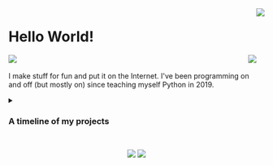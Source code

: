 <picture>
<img align="right" height=160 src="https://streak-stats.demolab.com?user=toasterofbread&theme=catppuccin-mocha&hide_border=true&date_format=%5BY%20%5DM%20j&card_width=150&type=png&background=290F0F00&hide_total_contributions=true&hide_longest_streak=true">
</picture>

# Hello World!

<picture>
  <img src="https://skillicons.dev/icons?i=godot,kotlin,androidstudio,py,cpp">
</picture>

<picture>
  <img align="right" src="https://skillicons.dev/icons?i=linux,nix,vscode">
</picture>

<br>

I make stuff for fun and put it on the Internet. I've been programming on and off (but mostly on) since teaching myself Python in 2019.

<details>
  <summary><h3>A timeline of my projects</h3></summary>

### 2024

---

<div>
  <picture>
    <img align="right" height=300 src="images/SinkSabre-1.png">
  </picture>

  ### [SinkSabre](https://github.com/toasterofbread/sinksabre)
  The solution I was using to transfer Beat Saber maps onto my Quest (SinkSaber) was suddenly removed one day, so naturally I had to implement a solution myself.

  I used Compose Multiplatform again, and it was really satisfying to reuse [code I'd originally written for SpMp](https://github.com/toasterofbread/composekit) and see how quickly I could put the UI together.

  This is probably the first legitimately useful project (not including small scripts) that I've put together and fully completed, and I did it in just 5 days.
</div>

<br>
<br>
<br>

### [mediasession-kt](https://github.com/toasterofbread/mediasession-kt)

While looking for a way to add OS media session integration to SpMp, I did find a working Java library, but I wanted a solution that would also work with [spmp-server](https://github.com/toasterofbread/spmp-server) (which uses Kotlin/Native), so I implemented the DBus MPRIS protocol myself.

### [ytm-kt](https://github.com/toasterofbread/ytm-kt)

A developer in the SpMp Discord who was creating their own music app mentioned they were looking at SpMp's code for interfacing with YouTube's API but didn't like that it was mixed with UI code in some places.

I'd been planning on making the API code into its own library anyway, so I offered to get the project started. It took me about a week to separate and clean the code, and add some (very) basic documentation and a sample file.

### 2022
---

<div>
  <picture>
    <img align="right" height=300 src="images/SpMp-2.png">
  </picture>
  <picture>
    <img align="right" height=300 src="images/SpMp-1.png">
  </picture>

  ### [SpMp](https://github.com/toasterofbread/spmp) (ongoing)
  A YouTube Music client for both Android and Linux I've been making since August 2022 using Compose Multiplatform.
  I've implemented useful queue manipulation features, as well as language and metadata customisation options.
  
  Seeing poor song title translations on a daily basis in the official app and not being able to change them was a great motivator.
</div>

<br>
<br>
<br>
<br>
<br>
<br>
<br>
<br>

<div>
  <picture>
    <img align="right" height=200 src="images/RE.gif">
  </picture>

  ### [RE](https://github.com/toasterofbread/RE)
  ```
  A basic 2D and 3D game engine I made as my first C++ project, including a basic voxel implementation.
  As far as the engine API goes, it's basically a remake of Godot.
  I ported this project to the PS Vita at one point, but I can't remember how to get through the dependency hell to rebuild it now.
  ```
</div>

<br>
<br>

<div>
  <picture>
    <img align="right" height=200 src="images/Kakutroid-1.png">
  </picture>

  ### [Kakutroid](https://github.com/toasterofbread/Kakutroid)
  ```
  A Metroidvania with simple geometric graphics and Celeste-inspired movement.
  Another project I planned to finish and release but was never able to, although this got much closer than Dino.
  I will probably revisit this idea/project at some point.
  ```
</div>

<br>
<br>
<br>

### 2021
---

<div>
  <picture>
    <img align="right" height=200 src="images/GO2021-1.png">
  </picture>

  ### [Game Off 2021 entry](https://github.com/toasterofbread/Game-Off-2021)
  ```
  A project I started as an entry to the 2021 Github Game Off, involving an in-game scripting language.
  Implementing a language in GDScript was a lot harder than I had expected, but I was able to get basic logic, functions, and variables working.
  It became clear pretty quickly that I wouldn't finish it in time for submission, but it was still worth it for the experience.
  ```
</div>

<br>
<br>

<div>
  <picture>
    <img align="right" height=200 src="images/DINO.gif">
  </picture>

  ### [Untitled Dino Game](https://github.com/toasterofbread/Untitled-Dino-Game)
  ```
  A simple p2p infinite runner game I made in Godot in about a week.
  This was the first project I started with the intent to actually complete and release it.
  My motivation for the runner idea didn't last for very long though.
  ```
</div>

<br>
<br>

<div>
  <picture>
    <img align="right" height=200 src="images/MPF.gif">
  </picture>

  ### [Metroid in Godot (again)](https://github.com/toasterofbread/godot-metroid-engine)
  ```
  My third (and so far most recent) crack at a 2D Metroid game in Godot.
  This time I actually completed all of Samus's mechanics (including grapple and spider).
  Then I moved on to fun things like menu UI, levels, and enemies.

  The second attempt died after a single week because I spent hours thinking about the story instead of planning the software.
  ```
</div>

<br>

### 2020
---

<div>
  <picture>
    <img align="right" height=200 src="images/OME.gif">
  </picture>
  
  ### [Super Metroid in Godot](https://github.com/toasterofbread/original-metroid-engine)
  ```
  A remake of Super Metroid's Samus using the original assets.
  The first project I created with the Godot Engine over the course of about two weeks in summer 2020.
  All the basic movement mechanics from Super are implemented, except the grapple beam.
  Metroid projects are a running theme for me, apparently.
  ```
</div>  

<br>
<br>

<div>
  <picture>
    <img align="right" height=100 src="images/MultiBot.png">
  </picture>
  
  ### [MultiBot](https://github.com/toasterofbread/Multi-Bot-Rewrite)
  ```
  A multi-purpose Discord bot I built after practicing with smaller bot projects in 2019.
  Has a variety of features including timetables, weather, and music playback.
  ```
</div>

### 2019
---

##### - Various Python Discord bots
##### - Python command-line calculator

<br>
<br>
<br>

</details>

##

<p align="center">
  <picture>
    <img height=160 src="http://github-profile-summary-cards.vercel.app/api/cards/profile-details?username=toasterofbread&theme=tokyonight">
  </picture>
  <picture>
    <img height=160 src="http://github-profile-summary-cards.vercel.app/api/cards/most-commit-language?username=toasterofbread&theme=tokyonight">
  </picture>
</p>
